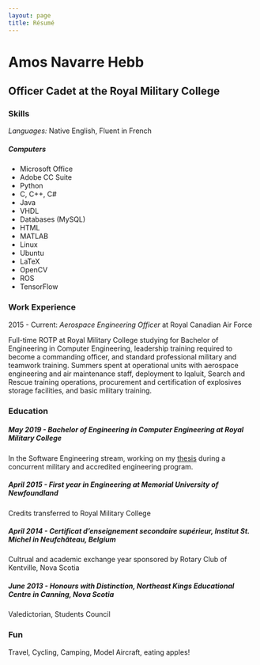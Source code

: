 ```yaml
---
layout: page
title: Résumé
---
```


Amos Navarre Hebb
=================

Officer Cadet at the Royal Military College 
-------------------------------------------

### Skills

*Languages:* Native English, Fluent in French

##### Computers

* Microsoft Office
* Adobe CC Suite
* Python
* C, C++, C#
* Java
* VHDL
* Databases (MySQL)
* HTML
* MATLAB
* Linux
* Ubuntu
* LaTeX
* OpenCV
* ROS
* TensorFlow


### Work Experience

2015 - Current: *Aerospace Engineering Officer* at Royal Canadian Air Force

Full-time ROTP at Royal Military College studying for Bachelor of Engineering in Computer Engineering, leadership training required to become a commanding officer, and standard professional military and teamwork training. Summers spent at operational units with aerospace engineering and air maintenance staff, deployment to Iqaluit, Search and Rescue training operations, procurement and certification of explosives storage facilities, and basic military training.

### Education

##### May 2019 - *Bachelor of Engineering* in Computer Engineering at *Royal Military College* 

In the Software Engineering stream, working on my [thesis](https://www.amoshebb.com/coatimunde) during a concurrent military and accredited engineering program. 

##### April 2015 - First year in *Engineering* at *Memorial University of Newfoundland*

Credits transferred to Royal Military College

##### April 2014 - Certificat d’enseignement secondaire supérieur, *Institut St. Michel* in Neufchâteau, Belgium

Cultrual and academic exchange year sponsored by Rotary Club of Kentville, Nova Scotia

##### June 2013 - Honours with Distinction, *Northeast Kings Educational Centre* in Canning, Nova Scotia

Valedictorian, Students Council

### Fun

Travel, Cycling, Camping, Model Aircraft, eating apples!